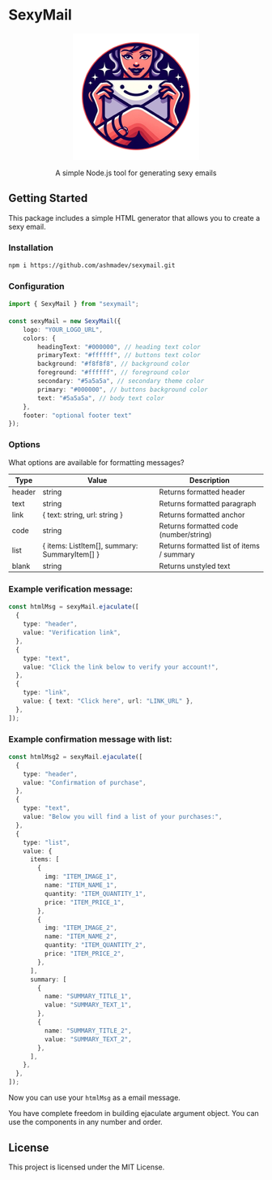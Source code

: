 # SexyMail

<div align="center">
  <img src="img/sexymail.png" alt="doge-bot" width="250" height="250">
  <p>A simple Node.js tool for generating sexy emails</p>
</div>  

## Getting Started

This package includes a simple HTML generator that allows you to create a sexy email.  

### Installation

```sh
npm i https://github.com/ashmadev/sexymail.git
```

### Configuration  

```ts
import { SexyMail } from "sexymail";

const sexyMail = new SexyMail({
    logo: "YOUR_LOGO_URL",
    colors: {
        headingText: "#000000", // heading text color
        primaryText: "#ffffff", // buttons text color
        background: "#f8f8f8", // background color
        foreground: "#ffffff", // foreground color
        secondary: "#5a5a5a", // secondary theme color
        primary: "#000000", // buttons background color
        text: "#5a5a5a", // body text color
    },
    footer: "optional footer text"
});
``` 

### Options

What options are available for formatting messages?  

Type  | Value  | Description
-------------  | -------------  | ------------- 
header  | string  | Returns formatted header
text  |  string  | Returns formatted paragraph
link  | { text: string, url: string } | Returns formatted anchor
code  | string  | Returns formatted code (number/string)
list  | { items: ListItem[], summary: SummaryItem[] }  | Returns formatted list of items / summary
blank  | string  | Returns unstyled text
  
### Example verification message:   
```ts
const htmlMsg = sexyMail.ejaculate([
  {
    type: "header",
    value: "Verification link",
  },
  {
    type: "text",
    value: "Click the link below to verify your account!",
  },
  {
    type: "link",
    value: { text: "Click here", url: "LINK_URL" },
  },
]);
```  
  
### Example confirmation message with list:   
```ts
const htmlMsg2 = sexyMail.ejaculate([
  {
    type: "header",
    value: "Confirmation of purchase",
  },
  {
    type: "text",
    value: "Below you will find a list of your purchases:",
  },
  {
    type: "list",
    value: {
      items: [
        {
          img: "ITEM_IMAGE_1",
          name: "ITEM_NAME_1",
          quantity: "ITEM_QUANTITY_1",
          price: "ITEM_PRICE_1",
        },
        {
          img: "ITEM_IMAGE_2",
          name: "ITEM_NAME_2",
          quantity: "ITEM_QUANTITY_2",
          price: "ITEM_PRICE_2",
        },
      ],
      summary: [
        {
          name: "SUMMARY_TITLE_1",
          value: "SUMMARY_TEXT_1",
        },
        {
          name: "SUMMARY_TITLE_2",
          value: "SUMMARY_TEXT_2",
        },
      ],
    },
  },
]);
```

Now you can use your `htmlMsg` as a email message. 

You have complete freedom in building ejaculate argument object. You can use the components in any number and order.


## License

This project is licensed under the MIT License.
